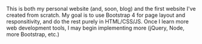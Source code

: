 This is both my personal website (and, soon, blog) and the first website I've created from scratch.
My goal is to use Bootstrap 4 for page layout and responsitivity, and do the rest purely in HTML/CSS/JS.
Once I learn more web development tools, I may begin implementing more (jQuery, Node, more Bootstrap, etc.)
